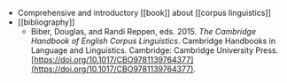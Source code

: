 - Comprehensive and introductory [[book]] about [[corpus linguistics]]
- [[bibliography]]
	- Biber, Douglas, and Randi Reppen, eds. 2015. *The Cambridge Handbook of English Corpus Linguistics*. Cambridge Handbooks in Language and Linguistics. Cambridge: Cambridge University Press. [https://doi.org/10.1017/CBO9781139764377](https://doi.org/10.1017/CBO9781139764377).